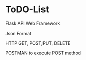 # ToDO-List
Flask API Web Framework

Json Format

HTTP GET, POST,PUT, DELETE

POSTMAN to execute POST method
